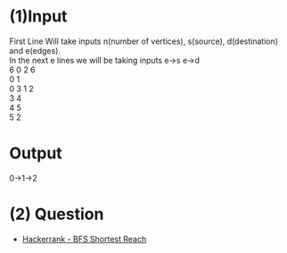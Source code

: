 
# (1)Input
First Line Will take inputs n(number of vertices), s(source), d(destination) and e(edges).  
In the next e lines we will be taking inputs e->s  e->d  
  6 0 2 6  
  0 1  
  0 3 
  1 2   
  3 4  
  4 5    
  5 2  
  
 # Output
  0->1->2


# (2) Question
 + [Hackerrank - BFS Shortest Reach](https://www.hackerrank.com/challenges/bfsshortreach/problem?isFullScreen=false)
